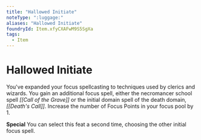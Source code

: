 ```yaml
---
title: "Hallowed Initiate"
noteType: ":luggage:"
aliases: "Hallowed Initiate"
foundryId: Item.xfyCXAFwM9S5SgXa
tags:
  - Item
---
```


# Hallowed Initiate

You've expanded your focus spellcasting to techniques used by clerics and wizards. You gain an additional focus spell, either the necromancer school spell _[[Call of the Grave]]_ or the initial domain spell of the death domain, _[[Death's Call]]_. Increase the number of Focus Points in your focus pool by 1.

**Special** You can select this feat a second time, choosing the other initial focus spell.

